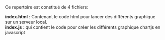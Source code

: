 Ce repertoire est constitué de 4 fichiers:


**index.html** : Contenant le code html pour lancer des différents   graphique sur un serveur local.    
**index.js** : qui contient le code pour créer les différents graphique  chartjs en javascript  


 
